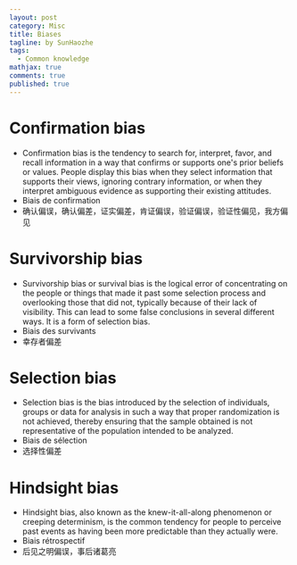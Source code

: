 ```yaml
---
layout: post
category: Misc     
title: Biases  
tagline: by SunHaozhe
tags: 
  - Common knowledge
mathjax: true
comments: true
published: true
---
```


# Confirmation bias

* Confirmation bias is the tendency to search for, interpret, favor, and recall information in a way that confirms or supports one's prior beliefs or values. People display this bias when they select information that supports their views, ignoring contrary information, or when they interpret ambiguous evidence as supporting their existing attitudes. 
* Biais de confirmation
* 确认偏误，确认偏差，证实偏差，肯证偏误，验证偏误，验证性偏见，我方偏见


# Survivorship bias 

* Survivorship bias or survival bias is the logical error of concentrating on the people or things that made it past some selection process and overlooking those that did not, typically because of their lack of visibility. This can lead to some false conclusions in several different ways. It is a form of selection bias.
* Biais des survivants
* 幸存者偏差


# Selection bias

* Selection bias is the bias introduced by the selection of individuals, groups or data for analysis in such a way that proper randomization is not achieved, thereby ensuring that the sample obtained is not representative of the population intended to be analyzed.
* Biais de sélection
* 选择性偏差


# Hindsight bias 

* Hindsight bias, also known as the knew-it-all-along phenomenon or creeping determinism, is the common tendency for people to perceive past events as having been more predictable than they actually were.
* Biais rétrospectif
* 后见之明偏误，事后诸葛亮















